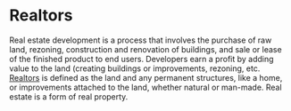 # Realtors
Real estate development is a process that involves the purchase of raw land, rezoning, construction and renovation of buildings, and sale or lease of the finished product to end users. Developers earn a profit by adding value to the land (creating buildings or improvements, rezoning, etc. [Realtors](http://realatorappnow.com/) is defined as the land and any permanent structures, like a home, or improvements attached to the land, whether natural or man-made. Real estate is a form of real property.
